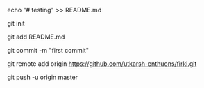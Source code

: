 echo "# testing" >> README.md

git init

git add README.md

git commit -m "first commit"

git remote add origin https://github.com/utkarsh-enthuons/firki.git

git push -u origin master
